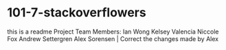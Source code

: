 # 101-7-stackoverflowers

this is a readme
Project Team Members:
Ian Wong
Kelsey Valencia
Niccole Fox
Andrew Settergren
Alex Sorensen | Correct the changes made by Alex

